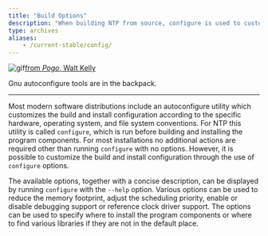 ```yaml
---
title: "Build Options"
description: "When building NTP from source, configure is used to customize the build and install configuration according to the specific hardware, operating system, and file system conventions. The --help switch is used to display the available options."
type: archives
aliases:
    - /current-stable/config/
---
```



![gif](/documentation/pic/pogo3a.gif)[from _Pogo_, Walt Kelly](/reflib/pictures/)

Gnu autoconfigure tools are in the backpack.

* * *

Most modern software distributions include an autoconfigure utility which customizes the build and install configuration according to the specific hardware, operating system, and file system conventions. For NTP this utility is called <code>configure</code>, which is run before building and installing the program components. For most installations no additional actions are required other than running <code>configure</code> with no options. However, it is possible to customize the build and install configuration through the use of <code>configure</code> options.

The available options, together with a concise description, can be displayed by running <code>configure</code> with the <code>--help</code> option. Various options can be used to reduce the memory footprint, adjust the scheduling priority, enable or disable debugging support or reference clock driver support. The options can be used to specify where to install the program components or where to find various libraries if they are not in the default place.
